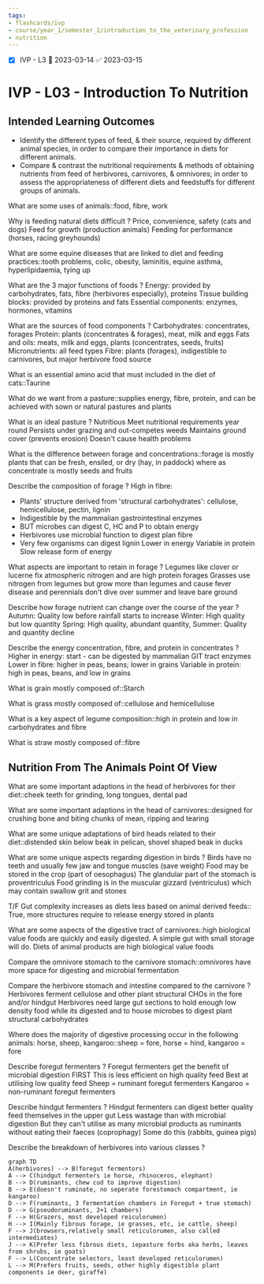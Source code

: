 ```yaml
---
tags:
- flashcards/ivp
- course/year_1/semester_1/introduction_to_the_veterinary_profession
- nutrition
---
```


- [x] IVP - L3 📅 2023-03-14 ✅ 2023-03-15

# IVP - L03 - Introduction To Nutrition
## Intended Learning Outcomes
- Identify the different types of feed, & their source, required by different animal species, in order to compare their importance in diets for different animals.
- Compare & contrast the nutritional requirements & methods of obtaining nutrients from feed of herbivores, carnivores, & omnivores; in order to assess the appropriateness of different diets and feedstuffs for different groups of animals.

What are some uses of animals::food, fibre, work

Why is feeding natural diets difficult
?
Price, convenience, safety (cats and dogs)
Feed for growth (production animals)
Feeding for performance (horses, racing greyhounds)

What are some equine diseases that are linked to diet and feeding practices::tooth problems, colic, obesity, laminitis, equine asthma, hyperlipidaemia, tying up

What are the 3 major functions of foods
?
Energy: provided by carbohydrates, fats, fibre (herbivores especially), proteins
Tissue building blocks: provided by proteins and fats
Essential components: enzymes, hormones, vitamins

What are the sources of food components
?
Carbohydrates: concentrates, forages
Protein: plants (concentrates & forages), meat, milk and eggs
Fats and oils: meats, milk and eggs, plants (concentrates, seeds, fruits)
Micronutrients: all feed types
Fibre: plants (forages), indigestible to carnivores, but major herbivore food source

What is an essential amino acid that must included in the diet of cats::Taurine

What do we want from a pasture::supplies energy, fibre, protein, and can be achieved with sown or natural pastures and plants

What is an ideal pasture
?
Nutritious
Meet nutritional requirements year round
Persists under grazing and out-competes weeds
Maintains ground cover (prevents erosion)
Doesn't cause health problems

What is the difference between forage and concentrations::forage is mostly plants that can be fresh, ensiled, or dry (hay, in paddock) where as concentrate is mostly seeds and fruits

Describe the composition of forage
?
High in fibre:
- Plants' structure derived from 'structural carbohydrates': cellulose, hemicellulose, pectin, lignin
- Indigestible by the mammalian gastrointestinal enzymes
- BUT microbes can digest C, HC and P to obtain energy
- Herbivores use microbial function to digest plan fibre
- Very few organisms can digest lignin
Lower in energy
Variable in protein
Slow release form of energy

What aspects are important to retain in forage
?
Legumes like clover or lucerne fix atmospheric nitrogen and are high protein forages
Grasses use nitrogen from legumes but grow more than legumes and cause fever disease and perennials don't dive over summer and leave bare ground

Describe how forage nutrient can change over the course of the year
?
Autumn: Quality low before rainfall starts to increase
Winter: High quality but low quantity
Spring: High quality, abundant quantity,
Summer: Quality and quantity decline

Describe the energy concentration, fibre, and protein in concentrates
?
Higher in energy: start - can be digested by mammalian GIT tract enzymes
Lower in fibre: higher in peas, beans; lower in grains
Variable in protein: high in peas, beans, and low in grains

What is grain mostly composed of::Starch

What is grass mostly composed of::cellulose and hemicellulose

What is a key aspect of legume composition::high in protein and low in carbohydrates and fibre

What is straw mostly composed of::fibre

## Nutrition From The Animals Point Of View

What are some important adaptions in the head of herbivores for their diet::cheek teeth for grinding, long tongues, dental pad

What are some important adaptions in the head of carnivores::designed for crushing bone and biting chunks of mean, ripping and tearing

What are some unique adaptations of bird heads related to their diet::distended skin below beak in pelican, shovel shaped beak in ducks

What are some unique aspects regarding digestion in birds
?
Birds have no teeth and usually few jaw and tongue muscles (save weight)
Food may be stored in the crop (part of oesophagus)
The glandular part of the stomach is proventriculus
Food grinding is in the muscular gizzard (ventriculus) which may contain swallow grit and stones

T/F Gut complexity increases as diets less based on animal derived feeds:: True, more structures require to release energy stored in plants

What are some aspects of the digestive tract of carnivores::high biological value foods are quickly and easily digested. A simple gut with small storage will do. Diets of animal products are high biological value foods

Compare the omnivore stomach to the carnivore stomach::omnivores have more space for digesting and microbial fermentation

Compare the herbivore stomach and intestine compared to the carnivore
?
Herbivores ferment cellulose and other plant structural CHOs in the fore and/or hindgut
Herbivores need large gut sections to hold enough low density food while its digested and to house microbes to digest plant structural carbohydrates

Where does the majority of digestive processing occur in the following animals: horse, sheep, kangaroo::sheep = fore, horse = hind, kangaroo = fore

Describe foregut fermenters
?
Foregut fermenters get the benefit of microbial digestion FIRST
This is less efficient on high quality feed
Best at utilising low quality feed
Sheep = ruminant foregut fermenters
Kangaroo = non-ruminant foregut fermenters

Describe hindgut fermenters
?
Hindgut fermenters can digest better quality feed themselves in the upper gut
Less wastage than with microbial digestion
But they can't utilise as many microbial products as ruminants without eating their faeces (coprophagy)
Some do this (rabbits, guinea pigs)

Describe the breakdown of herbivores into various classes
?
```mermaid
graph TD
A(herbivores) --> B(foregut fermentors)
A --> C(hindgut fermenters ie horse, rhinoceros, elephant)
B --> D(ruminants, chew cud to improve digestion)
B --> E(doesn't ruminate, no seperate forestomach compartment, ie kangaroo)
D --> F(ruminants, 3 fermentation chambers in Foregut + true stomach)
D --> G(pseudoruminants, 2+1 chambers)
F --> H(Grazers, most developed reiculorumen)
H --> I(Mainly fibrous forage, ie grasses, etc, ie cattle, sheep)
F --> J(browsers,relatively small reticulorumen, also called intermediates)
J --> K(Prefer less fibrous diets, iepasture forbs aka herbs, leaves from shrubs, ie goats)
F --> L(Concentrate selectors, least developed reticulorumen)
L --> M(Prefers fruits, seeds, other highly digestible plant components ie deer, giraffe)
```


